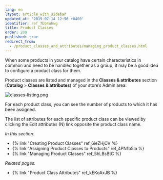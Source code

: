 ```yaml
---
lang: en
layout: article_with_sidebar
updated_at: '2019-07-14 12:56 +0400'
identifier: ref_7bb4uhwg
title: Product Classes
order: 200
published: true
redirect_from:
  - /product_classes_and_attributes/managing_product_classes.html
---
```

When some products in your catalog have certain characteristics in common and need to be handled together as a group, it may be a good idea to configure a product class for them. 

Product classes are listed and managed in the **Classes & attributes** section (**Catalog** > **Classes & attributes**) of your store’s Admin area:

![classes-listing.png]({{site.baseurl}}/attachments/ref_7bb4uhwg/classes-listing.png)

For each product class, you can see the number of products to which it has been assigned.

The list of attributes for each specific product class can be viewed by clicking the Edit attributes (N) link opposite the product class name.

_In this section:_

*  {% link "Creating Product Classes" ref_6ieZHjOV %}
*  {% link "Assigning Product Classes to Products" ref_4PN1b5la %}
*  {% link "Managing Product Classes" ref_5hLBsBtC %}

_Related pages:_

*  {% link "Product Class Attributes" ref_kEKoAxJB %}